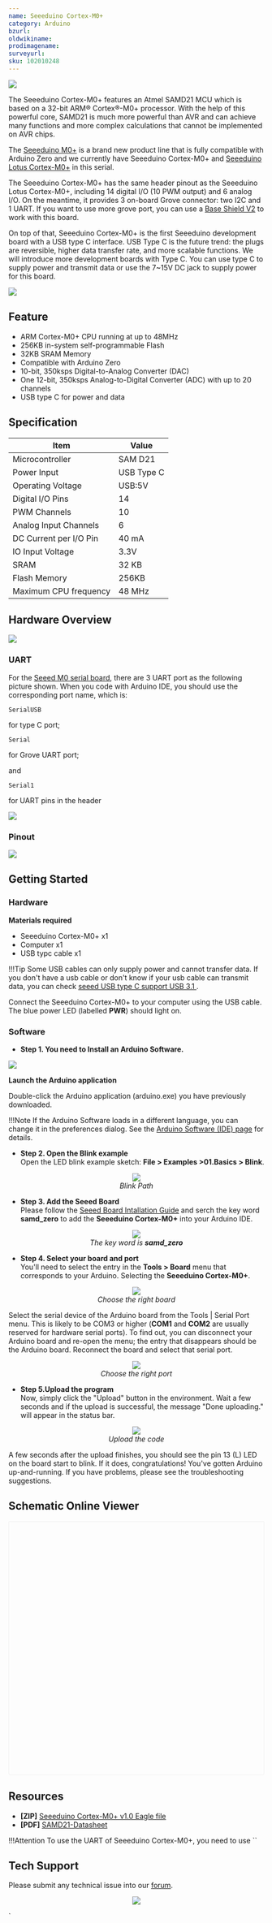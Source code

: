 ```yaml
---
name: Seeeduino Cortex-M0+
category: Arduino
bzurl: 
oldwikiname: 
prodimagename: 
surveyurl: 
sku: 102010248
---
```


![](https://github.com/SeeedDocument/Seeeduino-Cortex-M0-/raw/master/img/102010248-wiki.jpg)

The Seeeduino Cortex-M0+ features an Atmel SAMD21 MCU which is based on a 32-bit ARM® Cortex®-M0+ processor. With the help of this powerful core, SAMD21 is much more powerful than AVR and can achieve many functions and more complex calculations that cannot be implemented on AVR chips.


The [Seeeduino M0+](https://www.seeedstudio.com/tag/Seeeduino-M0%2B.html) is a brand new product line that is fully compatible with Arduino Zero and we currently have Seeeduino Cortex-M0+ and [Seeeduino Lotus Cortex-M0+](https://www.seeedstudio.com/Seeeduino-Lotus-Cortex-M0-p-2896.html) in this serial.


The Seeeduino Cortex-M0+ has the same header pinout as the Seeeduino Lotus Cortex-M0+, including 14 digital I/O (10 PWM output) and 6 analog I/O. On the meantime, it provides 3 on-board Grove connector: two I2C and 1 UART. If you want to use more grove port, you can use a [Base Shield V2](https://www.seeedstudio.com/Base-Shield-V2.html) to work with this board.


On top of that, Seeeduino Cortex-M0+ is the first Seeeduino development board with a USB type C interface. USB Type C is the future trend: the plugs are reversible, higher data transfer rate, and more scalable functions. We will introduce more development boards with Type C. You can use type C to supply power and transmit data or use the 7~15V DC jack to supply power for this board.



<p style=":center"><a href="https://www.seeedstudio.com/Seeeduino-Cortex-M0-p-4070.html" target="_blank"><img src="https://github.com/SeeedDocument/wiki_english/raw/master/docs/images/300px-Get_One_Now_Banner-ragular.png" /></a></p>






## Feature

- ARM Cortex-M0+ CPU running at up to 48MHz
- 256KB in-system self-programmable Flash
- 32KB SRAM Memory
- Compatible with Arduino Zero
- 10-bit, 350ksps Digital-to-Analog Converter (DAC)
- One 12-bit, 350ksps Analog-to-Digital Converter (ADC) with up to 20 channels
- USB type C for power and data



## Specification

|Item|Value|
|------------|-----------|
|Microcontroller|SAM D21|
|Power Input|USB Type C|
|Operating Voltage|USB:5V|
|Digital I/O Pins|14|
|PWM Channels|10|
|Analog Input Channels|6|
|DC Current per I/O Pin|40 mA|
|IO Input Voltage|3.3V|
|SRAM|32 KB|
|Flash Memory|256KB|
|Maximum CPU frequency|48 MHz|



## Hardware Overview


![](https://github.com/SeeedDocument/Seeeduino-Cortex-M0-/raw/master/img/hardware.png) 


### UART


For the [Seeed M0 serial board](https://www.seeedstudio.com/tag/SEEEDUINO-M0%2B.html), there are 3 UART port as the following picture shown. When you code with Arduino IDE, you should use the corresponding port name, which is:

```
SerialUSB
```
for type C port;

```
Serial
```

for Grove UART port;

and 

```
Serial1
```
for UART pins in the header


![](https://github.com/SeeedDocument/Seeeduino-Cortex-M0-/raw/master/img/UART.jpg)




### Pinout
 
![](https://github.com/SeeedDocument/Seeeduino-Cortex-M0-/raw/master/img/102010248-pinout.jpg)



## Getting Started


### Hardware

**Materials required**

- Seeeduino Cortex-M0+ x1 
- Computer x1
- USB typc cable x1

!!!Tip
    Some USB cables can only supply power and cannot transfer data. If you don't have a usb cable or don't know if your usb cable can transmit data, you can check [seeed USB type C support USB 3.1 ](https://www.seeedstudio.com/USB-Type-C-to-A-Cable-1Meter-p-4085.html).





Connect the Seeeduino Cortex-M0+ to your computer using the USB cable. The blue power LED (labelled **PWR**) should light on.



### Software


- **Step 1. You need to Install an Arduino Software.**

[![](https://raw.githubusercontent.com/SeeedDocument/Seeeduino_Stalker_V3_1/master/images/Download_IDE.png)](https://www.arduino.cc/en/Main/Software)


**Launch the Arduino application**

Double-click the Arduino application (arduino.exe) you have previously downloaded.

!!!Note
    If the Arduino Software loads in a different language, you can change it in the preferences dialog. See the [Arduino Software (IDE) page](https://www.arduino.cc/en/Guide/Environment#languages) for details.


- **Step 2. Open the Blink example**  
Open the LED blink example sketch: **File > Examples >01.Basics > Blink**.


<div align="center">
<figure>
  <img src="https://raw.githubusercontent.com/SeeedDocument/Seeeduino_GPRS/master/img/select_blink.png"/>
  <figcaption><i>Blink Path</i></figcaption>
</figure>
</div>



- **Step 3. Add the Seeed Board**  
Please follow the [Seeed Board Intallation Guide](http://wiki.seeedstudio.com/Seeed_Arduino_Boards/) and serch the key word **samd_zero** to add the **Seeeduino Cortex-M0+** into your Arduino IDE. 


<div align="center">
<figure>
  <img src="https://github.com/SeeedDocument/Seeeduino-Cortex-M0-/raw/master/img/Arduino-IDE-0.jpg"/>
  <figcaption><i>The key word is <b>samd_zero</b> </i></figcaption>
</figure>
</div>






- **Step 4. Select your board and port**  
You'll need to select the entry in the **Tools > Board** menu that corresponds to your Arduino.
Selecting the **Seeeduino Cortex-M0+**.

<div align="center">
<figure>
  <img src="https://github.com/SeeedDocument/Seeeduino-Cortex-M0-/raw/master/img/Arduino-IDE-2.jpg"/>
  <figcaption> <i>Choose the right board</i></figcaption>
</figure>
</div>


Select the serial device of the Arduino board from the Tools | Serial Port menu. This is likely to be COM3 or higher (**COM1** and **COM2** are usually reserved for hardware serial ports). To find out, you can disconnect your Arduino board and re-open the menu; the entry that disappears should be the Arduino board. Reconnect the board and select that serial port.

<div align="center">
<figure>
  <img src="https://github.com/SeeedDocument/Seeeduino-Cortex-M0-/raw/master/img/Arduino-IDE-1.jpg"/>
  <figcaption><i>Choose the right port</i></figcaption>
</figure>
</div>






- **Step 5.Upload the program**  
Now, simply click the "Upload" button in the environment. Wait a few seconds and if the upload is successful, the message "Done uploading." will appear in the status bar.

<div align="center">
<figure>
  <img src="https://raw.githubusercontent.com/SeeedDocument/Seeeduino_GPRS/master/img/upload_image.png"/>
  <figcaption><i>Upload the code</i></figcaption>
</figure>
</div>


A few seconds after the upload finishes, you should see the pin 13 (L) LED on the board start to blink. If it does, congratulations! You've gotten Arduino up-and-running. If you have problems, please see the troubleshooting suggestions.


## Schematic Online Viewer

<div class="altium-ecad-viewer" data-project-src="https://github.com/SeeedDocument/Seeeduino-Cortex-M0-/raw/master/res/Seeeduino%20Cortex-M0%2B%20v1.0.zip" style="border-radius: 0px 0px 4px 4px; height: 500px; border-style: solid; border-width: 1px; border-color: rgb(241, 241, 241); overflow: hidden; max-width: 1280px; max-height: 700px; box-sizing: border-box;" />
</div>


## Resources

- **[ZIP]** [Seeeduino Cortex-M0+ v1.0 Eagle file](https://github.com/SeeedDocument/Seeeduino-Cortex-M0-/raw/master/res/Seeeduino%20Cortex-M0%2B%20v1.0.zip)
- **[PDF]** [SAMD21-Datasheet](https://github.com/SeeedDocument/Seeeduino-Cortex-M0-/raw/master/res/SAM-D21-Datasheet.pdf)



!!!Attention
        To use the UART of Seeeduino Cortex-M0+, you need to use ``



## Tech Support
Please submit any technical issue into our [forum](http://forum.seeedstudio.com/). 
<br /><p style="text-align:center"><a href="https://www.seeedstudio.com/act-4.html?utm_source=wiki&utm_medium=wikibanner&utm_campaign=newproducts" target="_blank"><img src="https://github.com/SeeedDocument/Wiki_Banner/raw/master/new_product.jpg" /></a></p>`